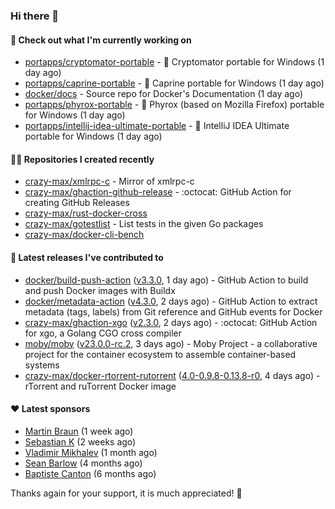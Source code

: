 ### Hi there 👋

#### 👷 Check out what I'm currently working on

- [portapps/cryptomator-portable](https://github.com/portapps/cryptomator-portable) - 🚀 Cryptomator portable for Windows (1 day ago)
- [portapps/caprine-portable](https://github.com/portapps/caprine-portable) - 🚀 Caprine portable for Windows (1 day ago)
- [docker/docs](https://github.com/docker/docs) - Source repo for Docker&#39;s Documentation (1 day ago)
- [portapps/phyrox-portable](https://github.com/portapps/phyrox-portable) - 🚀 Phyrox (based on Mozilla Firefox) portable for Windows (1 day ago)
- [portapps/intellij-idea-ultimate-portable](https://github.com/portapps/intellij-idea-ultimate-portable) - 🚀 IntelliJ IDEA Ultimate portable for Windows  (1 day ago)

#### 👨‍💻 Repositories I created recently

- [crazy-max/xmlrpc-c](https://github.com/crazy-max/xmlrpc-c) - Mirror of xmlrpc-c
- [crazy-max/ghaction-github-release](https://github.com/crazy-max/ghaction-github-release) - :octocat: GitHub Action for creating GitHub Releases
- [crazy-max/rust-docker-cross](https://github.com/crazy-max/rust-docker-cross)
- [crazy-max/gotestlist](https://github.com/crazy-max/gotestlist) - List tests in the given Go packages
- [crazy-max/docker-cli-bench](https://github.com/crazy-max/docker-cli-bench)

#### 🚀 Latest releases I've contributed to

- [docker/build-push-action](https://github.com/docker/build-push-action) ([v3.3.0](https://github.com/docker/build-push-action/releases/tag/v3.3.0), 1 day ago) - GitHub Action to build and push Docker images with Buildx
- [docker/metadata-action](https://github.com/docker/metadata-action) ([v4.3.0](https://github.com/docker/metadata-action/releases/tag/v4.3.0), 2 days ago) - GitHub Action to extract metadata (tags, labels) from Git reference and GitHub events for Docker
- [crazy-max/ghaction-xgo](https://github.com/crazy-max/ghaction-xgo) ([v2.3.0](https://github.com/crazy-max/ghaction-xgo/releases/tag/v2.3.0), 2 days ago) - :octocat: GitHub Action for xgo, a Golang CGO cross compiler
- [moby/moby](https://github.com/moby/moby) ([v23.0.0-rc.2](https://github.com/moby/moby/releases/tag/v23.0.0-rc.2), 3 days ago) - Moby Project - a collaborative project for the container ecosystem to assemble container-based systems
- [crazy-max/docker-rtorrent-rutorrent](https://github.com/crazy-max/docker-rtorrent-rutorrent) ([4.0-0.9.8-0.13.8-r0](https://github.com/crazy-max/docker-rtorrent-rutorrent/releases/tag/4.0-0.9.8-0.13.8-r0), 4 days ago) - rTorrent and ruTorrent Docker image

#### ❤️ Latest sponsors
- [Martin Braun](https://github.com/s4ke) (1 week ago)
- [Sebastian K](https://github.com/skrollme) (2 weeks ago)
- [Vladimir Mikhalev](https://github.com/heyValdemar) (1 month ago)
- [Sean Barlow](https://github.com/woolrab6) (4 months ago)
- [Baptiste Canton](https://github.com/batmac) (6 months ago)

Thanks again for your support, it is much appreciated! 🙏
